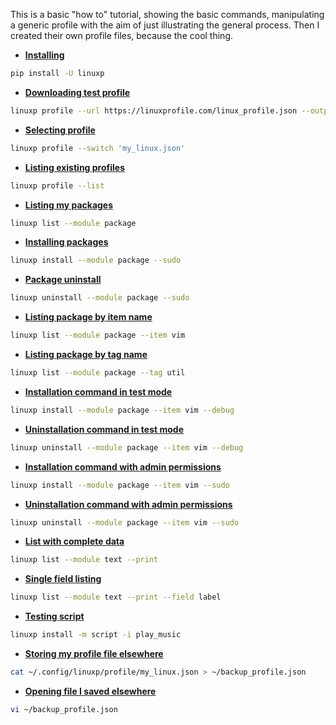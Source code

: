 This is a basic "how to" tutorial, showing the basic commands, manipulating a generic profile with the aim of just illustrating the general process. Then I created their own profile files, because the cool thing.

- [**Installing**](https://docs.linuxprofile.com/nav/installation/)

```bash
pip install -U linuxp
```

- [**Downloading test profile**](https://docs.linuxprofile.com/nav/commands/profile/exemple/#output)

```bash
linuxp profile --url https://linuxprofile.com/linux_profile.json --output 'my_linux.json'
```

- [**Selecting profile**](https://docs.linuxprofile.com/nav/commands/profile/exemple/#switch)

```bash
linuxp profile --switch 'my_linux.json'
```

- [**Listing existing profiles**](https://docs.linuxprofile.com/nav/commands/profile/exemple/#list)

```bash
linuxp profile --list
```

- [**Listing my packages**](https://docs.linuxprofile.com/nav/commands/list/exemple/)

```bash
linuxp list --module package
```

- [**Installing packages**](https://docs.linuxprofile.com/nav/commands/install/exemple/#install-package)

```bash
linuxp install --module package --sudo
```

- [**Package uninstall**](https://docs.linuxprofile.com/nav/commands/uninstall/exemple/#uninstall-package)

```bash
linuxp uninstall --module package --sudo
```

- [**Listing package by item name**](https://docs.linuxprofile.com/nav/commands/list/exemple/#list-item)

```bash
linuxp list --module package --item vim
```

- [**Listing package by tag name**](https://docs.linuxprofile.com/nav/commands/list/exemple/#list-tag)

```bash
linuxp list --module package --tag util
```

- [**Installation command in test mode**](https://docs.linuxprofile.com/nav/commands/install/exemple/#debug)

```bash
linuxp install --module package --item vim --debug
```

- [**Uninstallation command in test mode**](https://docs.linuxprofile.com/nav/commands/uninstall/exemple/#debug)

```bash
linuxp uninstall --module package --item vim --debug
```

- [**Installation command with admin permissions**](https://docs.linuxprofile.com/nav/commands/install/exemple/#permissions)

```bash
linuxp install --module package --item vim --sudo
```

- [**Uninstallation command with admin permissions**](https://docs.linuxprofile.com/nav/commands/uninstall/exemple/#permissions)

```bash
linuxp uninstall --module package --item vim --sudo
```

- [**List with complete data**](https://docs.linuxprofile.com/nav/commands/list/exemple/)

```bash
linuxp list --module text --print
```

- [**Single field listing**](https://docs.linuxprofile.com/nav/commands/list/exemple/)

```bash
linuxp list --module text --print --field label
```

- [**Testing script**](https://docs.linuxprofile.com/nav/commands/install/exemple/#install-script)

```bash
linuxp install -m script -i play_music
```

- [**Storing my profile file elsewhere**](https://docs.linuxprofile.com/nav/backup/)

```bash
cat ~/.config/linuxp/profile/my_linux.json > ~/backup_profile.json
```

- [**Opening file I saved elsewhere**](https://docs.linuxprofile.com/nav/backup/)

```bash
vi ~/backup_profile.json
```


